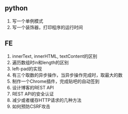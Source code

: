 ## python
1. 写一个单例模式
2. 写一个装饰器，打印程序的运行时间

## FE
1. innerText, innerHTML, textContent的区别
1. 遍历数组时in和length的区别
2. left-pad的实现
2. 有三个取数的异步操作，当异步操作完成时，取最大的数
3. 制作一个Chrome插件，完成贴吧的自动签到
4. 设计博客的REST API
5. REST API的安全认证
6. 减少或者缓存HTTP请求的几种方法
7. 如何预防CSRF攻击